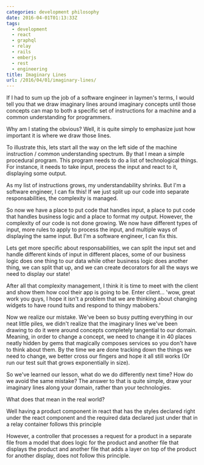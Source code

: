 ```yaml
---
categories: development philosophy
date: 2016-04-01T01:13:33Z
tags:
  - development
  - react
  - graphql
  - relay
  - rails
  - emberjs
  - rest
  - engineering
title: Imaginary Lines
url: /2016/04/01/imaginary-lines/
---
```


If I had to sum up the job of a software engineer in laymen's terms, I would
tell you that we draw imaginary lines around imaginary concepts until those
concepts can map to both a specific set of instructions for a machine and a
common understanding for programmers.

Why am I stating the obvious? Well, it is quite simply to emphasize just how
important it is where we draw those lines.

To illustrate this, lets start all the way on the left side
of the machine instruction / common understanding spectrum. By that I mean a
simple procedural program. This program needs to do a list of technological
things. For instance, it needs to take input, process the input and react to
it, displaying some output.

As my list of instructions grows, my understandability shrinks. But I'm a
software engineer, I can fix this! If we just split up our code into separate
responsabilities, the complexity is managed.

So now we have a place to put code that handles input, a place to put code that
handles business logic and a place to format my output. However, the complexity
of our code is not done growing. We now have different types of input, more
rules to apply to process the input, and multiple ways of displaying the same
input. But I'm a software engineer, I can fix this.

Lets get more specific about responsabilities, we can split the input set and
handle different kinds of input in different places, some of our business logic
does one thing to our data while other business logic does another thing, we
can split that up, and we can create decorators for all the ways we need to
display our state!

After all that complexity management, I think it is time to meet with the
client and show them how cool their app is going to be. Enter client... 'wow,
great work you guys, I hope it isn't a problem that we are thinking about
changing widgets to have round tuits and respond to thingy mabobers.'

Now we realize our mistake. We've been so busy putting everything in our neat
little piles, we didn't realize that the imaginary lines we've been drawing
to do it were around concepts completely tangential to our domain. Meaning,
in order to change a concept, we need to change it in 40 places
neatly hidden by gems that magically composes services so you don't have to
think about them. By the time we are done tracking down the things we need to
change, we better cross our fingers and hope it all still works (Or run our
test suit that grows exponentially in size).

So we've learned our lesson, what do we do differently next time? How do we
avoid the same mistake? The answer to that is quite simple, draw your imaginary
lines along your domain, rather than your technologies.

What does that mean in the real world?

Well having a product component in react that has the styles declared right
under the react component and the required data declared just under that in a
relay container follows this principle

However, a controller that processes a request for a product in a separate file
from a model that does logic for the product and another file that displays the
product and another file that adds a layer on top of the product for another
display, does not follow this principle.
